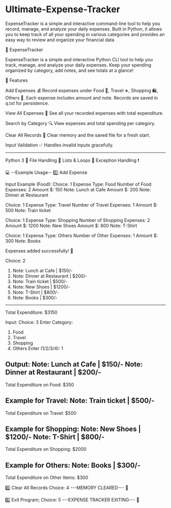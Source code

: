 # Ultimate-Expense-Tracker
ExpenseTracker is a simple and interactive command-line tool to help you record, manage, and analyze your daily expenses. Built in Python, it allows you to keep track of all your spending in various categories and provides an easy way to review and organize your financial data


💸 ExpenseTracker

ExpenseTracker is a simple and interactive Python CLI tool to help you track, manage, and analyze your daily expenses. Keep your spending organized by category, add notes, and see totals at a glance!

📝 Features

Add Expenses 💰
Record expenses under Food 🍔, Travel ✈️, Shopping 🛍️, Others 📝.
Each expense includes amount and note.
Records are saved in q.txt for persistence.

View All Expenses 👀
See all your recorded expenses with total expenditure.

Search by Category 🔍
View expenses and total spending per category.

Clear All Records 🧹
Clear memory and the saved file for a fresh start.

Input Validation ✅
Handles invalid inputs gracefully.

-----------------------------------
Python 3 🐍
File Handling 📄
Lists & Loops 🔁
Exception Handling ❗

💻 --Example Usage--
1️⃣ Add Expense

Input Example (Food):
Choice: 1
Expense Type: Food
Number of Food Expenses: 2
Amount $: 150
Note: Lunch at Cafe
Amount $: 200
Note: Dinner at Restaurant

Choice: 1
Expense Type: Travel
Number of Travel Expenses: 1
Amount $: 500
Note: Train ticket

Choice: 1
Expense Type: Shopping
Number of Shopping Expenses: 2
Amount $: 1200
Note: New Shoes
Amount $: 800
Note: T-Shirt

Choice: 1
Expense Type: Others
Number of Other Expenses: 1
Amount $: 300
Note: Books

Expenses added successfully! 🎉

Choice: 2
1. Note: Lunch at Cafe | $150/-
2. Note: Dinner at Restaurant | $200/-
3. Note: Train ticket | $500/-
4. Note: New Shoes | $1200/-
5. Note: T-Shirt | $800/-
6. Note: Books | $300/-
------------------------------
Total Expenditure: $3150

Input:
Choice: 3
Enter Category:
1. Food
2. Travel
3. Shopping
4. Others
Enter (1/2/3/4): 1

Output:
Note: Lunch at Cafe | $150/-
Note: Dinner at Restaurant | $200/-
------------------------------
Total Expenditure on Food: $350

Example for Travel:
Note: Train ticket | $500/-
------------------------------
Total Expenditure on Travel: $500

Example for Shopping:
Note: New Shoes | $1200/-
Note: T-Shirt | $800/-
------------------------------
Total Expenditure on Shopping: $2000

Example for Others:
Note: Books | $300/-
------------------------------
Total Expenditure on Other Items: $300

4️⃣ Clear All Records
Choice: 4
---MEMORY CLEARED--- 🧹

5️⃣ Exit Program;
Choice: 5
---EXPENSE TRACKER EXITING--- 👋

